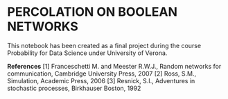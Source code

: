 # PERCOLATION ON BOOLEAN NETWORKS

This notebook has been created as a final project during the course Probability for Data Science under University of Verona.

**References**
[1] Franceschetti M. and Meester R.W.J., Random networks for communication, Cambridge University
Press, 2007
[2] Ross, S.M., Simulation, Academic Press, 2006
[3] Resnick, S.I., Adventures in stochastic processes, Birkhauser Boston, 1992